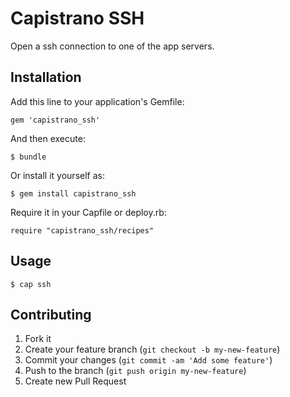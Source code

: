# Capistrano SSH

Open a ssh connection to one of the app servers.

## Installation

Add this line to your application's Gemfile:

    gem 'capistrano_ssh'

And then execute:

    $ bundle

Or install it yourself as:

    $ gem install capistrano_ssh

Require it in your Capfile or deploy.rb:

    require "capistrano_ssh/recipes"

## Usage

    $ cap ssh

## Contributing

1. Fork it
2. Create your feature branch (`git checkout -b my-new-feature`)
3. Commit your changes (`git commit -am 'Add some feature'`)
4. Push to the branch (`git push origin my-new-feature`)
5. Create new Pull Request
